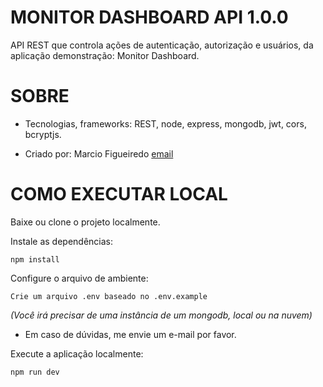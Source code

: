 
# MONITOR DASHBOARD API 1.0.0

API REST que controla ações de autenticação, autorização e usuários, da aplicação demonstração: Monitor Dashboard.

# SOBRE

* Tecnologias, frameworks: REST, node, express, mongodb, jwt, cors, bcryptjs.

* Criado por: Marcio Figueiredo [email](mailto:marciofweb@gmail.com)

# COMO EXECUTAR LOCAL

Baixe ou clone o projeto localmente.

Instale as dependências:

    npm install

Configure o arquivo de ambiente:

    Crie um arquivo .env baseado no .env.example

*(Você irá precisar de uma instância de um mongodb, local ou na nuvem)*

* Em caso de dúvidas, me envie um e-mail por favor.

Execute a aplicação localmente:

    npm run dev
    
